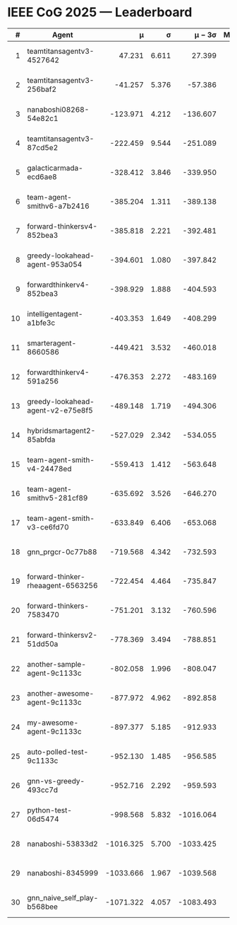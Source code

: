 # IEEE CoG 2025 — Leaderboard

| # | Agent | μ | σ | μ − 3σ | Matches | Updated |
|---:|---|---:|---:|---:|---:|---|
| 1 | teamtitansagentv3-4527642 | 47.231 | 6.611 | 27.399 | 22850 | 2025-08-26 16:32 |
| 2 | teamtitansagentv3-256baf2 | -41.257 | 5.376 | -57.386 | 23336 | 2025-08-26 16:32 |
| 3 | nanaboshi08268-54e82c1 | -123.971 | 4.212 | -136.607 | 380 | 2025-08-26 16:32 |
| 4 | teamtitansagentv3-87cd5e2 | -222.459 | 9.544 | -251.089 | 23886 | 2025-08-26 16:32 |
| 5 | galacticarmada-ecd6ae8 | -328.412 | 3.846 | -339.950 | 21600 | 2025-08-26 16:32 |
| 6 | team-agent-smithv6-a7b2416 | -385.204 | 1.311 | -389.138 | 22980 | 2025-08-26 16:32 |
| 7 | forward-thinkersv4-852bea3 | -385.818 | 2.221 | -392.481 | 19239 | 2025-08-26 16:32 |
| 8 | greedy-lookahead-agent-953a054 | -394.601 | 1.080 | -397.842 | 21276 | 2025-08-26 16:32 |
| 9 | forwardthinkerv4-852bea3 | -398.929 | 1.888 | -404.593 | 19495 | 2025-08-26 16:32 |
| 10 | intelligentagent-a1bfe3c | -403.353 | 1.649 | -408.299 | 19663 | 2025-08-26 16:32 |
| 11 | smarteragent-8660586 | -449.421 | 3.532 | -460.018 | 19524 | 2025-08-26 16:32 |
| 12 | forwardthinkerv4-591a256 | -476.353 | 2.272 | -483.169 | 18774 | 2025-08-26 16:32 |
| 13 | greedy-lookahead-agent-v2-e75e8f5 | -489.148 | 1.719 | -494.306 | 23576 | 2025-08-26 16:32 |
| 14 | hybridsmartagent2-85abfda | -527.029 | 2.342 | -534.055 | 19517 | 2025-08-26 16:32 |
| 15 | team-agent-smith-v4-24478ed | -559.413 | 1.412 | -563.648 | 22916 | 2025-08-26 16:32 |
| 16 | team-agent-smithv5-281cf89 | -635.692 | 3.526 | -646.270 | 22120 | 2025-08-26 16:32 |
| 17 | team-agent-smith-v3-ce6fd70 | -633.849 | 6.406 | -653.068 | 23656 | 2025-08-26 16:32 |
| 18 | gnn_prgcr-0c77b88 | -719.568 | 4.342 | -732.593 | 20400 | 2025-08-26 16:32 |
| 19 | forward-thinker-rheaagent-6563256 | -722.454 | 4.464 | -735.847 | 21264 | 2025-08-26 16:32 |
| 20 | forward-thinkers-7583470 | -751.201 | 3.132 | -760.596 | 21240 | 2025-08-26 16:32 |
| 21 | forward-thinkersv2-51dd50a | -778.369 | 3.494 | -788.851 | 22364 | 2025-08-26 16:32 |
| 22 | another-sample-agent-9c1133c | -802.058 | 1.996 | -808.047 | 23300 | 2025-08-26 16:32 |
| 23 | another-awesome-agent-9c1133c | -877.972 | 4.962 | -892.858 | 24920 | 2025-08-26 16:32 |
| 24 | my-awesome-agent-9c1133c | -897.377 | 5.185 | -912.933 | 23920 | 2025-08-26 16:32 |
| 25 | auto-polled-test-9c1133c | -952.130 | 1.485 | -956.585 | 23880 | 2025-08-26 16:32 |
| 26 | gnn-vs-greedy-493cc7d | -952.716 | 2.292 | -959.593 | 18100 | 2025-08-26 16:32 |
| 27 | python-test-06d5474 | -998.568 | 5.832 | -1016.064 | 18530 | 2025-08-26 16:32 |
| 28 | nanaboshi-53833d2 | -1016.325 | 5.700 | -1033.425 | 17780 | 2025-08-26 16:32 |
| 29 | nanaboshi-8345999 | -1033.666 | 1.967 | -1039.568 | 18670 | 2025-08-26 16:32 |
| 30 | gnn_naive_self_play-b568bee | -1071.322 | 4.057 | -1083.493 | 18760 | 2025-08-26 16:32 |

